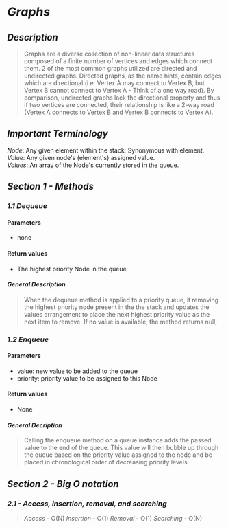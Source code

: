 # ***Graphs***

## ***Description***
> Graphs are a diverse collection of non-linear data structures composed of a finite number of vertices and edges which connect them. 2 of the most common graphs utilized are directed and undirected graphs. Directed graphs, as the name hints, contain edges which are directional (i.e. Vertex A may connect to Vertex B, but Vertex B cannot connect to Vertex A - Think of a one way road). By comparison, undirected graphs lack the directional property and thus if two vertices are connected, their relationship is like a 2-way road (Vertex A connects to Vertex B and Vertex B connects to Vertex A).

## ***Important Terminology***
  *Node*: Any given element within the stack; Synonymous with element.    
  *Value*: Any given node's (element's) assigned value.  
  *Values*: An array of the Node's currently stored in the queue.  

## ***Section 1 - Methods***

### ***1.1 Dequeue***

#### Parameters
  - none

#### Return values
  - The highest priority Node in the queue

#### ***General Description***
> When the dequeue method is applied to a priority queue, it removing the highest priority node present in the the stack and updates the values arrangement to place the next highest priority value as the next item to remove. If no value is available, the method returns null;

### ***1.2 Enqueue***

#### Parameters
  - value: new value to be added to the queue
  - priority: priority value to be assigned to this Node

#### Return values
  - None

#### ***General Decription***
> Calling the enqueue method on a queue instance adds the passed value to the end of the queue. This value will then bubble up through the queue based on the priority value assigned to the node and be placed in chronological order of decreasing priority levels.

## ***Section 2 - Big O notation***

### ***2.1 - Access, insertion, removal, and searching***
> *Access* - O(N)
> *Insertion* - O(1)
> *Removal* - O(1)
> *Searching* - O(N)
